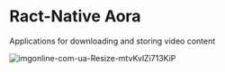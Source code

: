 # Ract-Native Aora
Applications for downloading and storing video content

![imgonline-com-ua-Resize-mtvKvlZi713KiP](https://github.com/user-attachments/assets/edbc57e2-9bf9-4d18-9c8b-edae273325d7)
